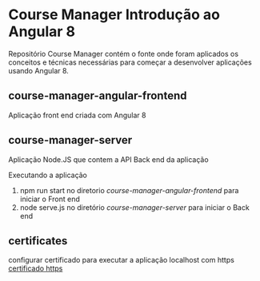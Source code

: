 # Course Manager Introdução ao Angular 8

Repositório Course Manager contém o fonte onde foram aplicados os conceitos e técnicas necessárias para começar a desenvolver aplicações usando Angular 8.

## course-manager-angular-frontend
Aplicação front end criada com Angular 8
 
## course-manager-server
Aplicação Node.JS que contem a API Back end da aplicação

Executando a aplicação 

1. npm run start no diretorio *course-manager-angular-frontend* para iniciar o Front end
1. node serve.js no diretório *course-manager-server* para iniciar o Back end

## certificates
configurar certificado para executar a aplicação localhost com https
[certificado https](https://medium.com/@richardr39/using-angular-cli-to-serve-over-https-locally-70dab07417c8)
